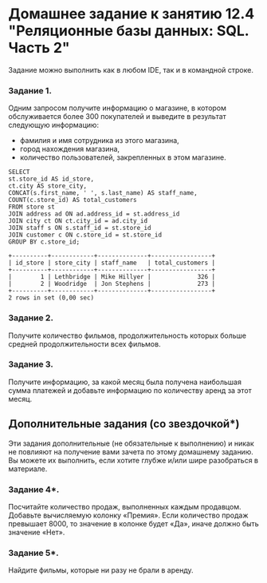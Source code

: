 # Домашнее задание к занятию 12.4 "Реляционные базы данных: SQL. Часть 2"

Задание можно выполнить как в любом IDE, так и в командной строке.

### Задание 1.

Одним запросом получите информацию о магазине, в котором обслуживается более 300 покупателей и выведите в результат следующую информацию: 
- фамилия и имя сотрудника из этого магазина,
- город нахождения магазина,
- количество пользователей, закрепленных в этом магазине.
```
SELECT 
st.store_id AS id_store, 
ct.city AS store_city, 
CONCAT(s.first_name, ' ', s.last_name) AS staff_name,
COUNT(c.store_id) AS total_customers
FROM store st
JOIN address ad ON ad.address_id = st.address_id
JOIN city ct ON ct.city_id = ad.city_id
JOIN staff s ON s.staff_id = st.store_id
JOIN customer c ON c.store_id = st.store_id
GROUP BY c.store_id; 
```
```
+----------+------------+--------------+-----------------+
| id_store | store_city | staff_name   | total_customers |
+----------+------------+--------------+-----------------+
|        1 | Lethbridge | Mike Hillyer |             326 |
|        2 | Woodridge  | Jon Stephens |             273 |
+----------+------------+--------------+-----------------+
2 rows in set (0,00 sec)
```

### Задание 2.

Получите количество фильмов, продолжительность которых больше средней продолжительности всех фильмов.

### Задание 3.

Получите информацию, за какой месяц была получена наибольшая сумма платежей и добавьте информацию по количеству аренд за этот месяц.


## Дополнительные задания (со звездочкой*)
Эти задания дополнительные (не обязательные к выполнению) и никак не повлияют на получение вами зачета по этому домашнему заданию. Вы можете их выполнить, если хотите глубже и/или шире разобраться в материале.

### Задание 4*.

Посчитайте количество продаж, выполненных каждым продавцом. Добавьте вычисляемую колонку «Премия». Если количество продаж превышает 8000, то значение в колонке будет «Да», 
иначе должно быть значение «Нет».

### Задание 5*.

Найдите фильмы, которые ни разу не брали в аренду.

